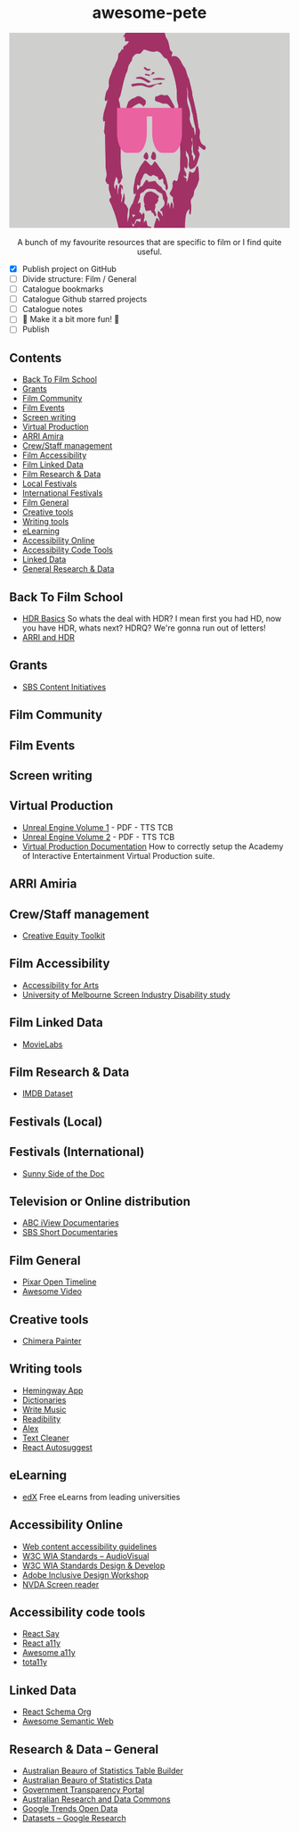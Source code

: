<div align="center">
<h1>awesome-pete</h1>
<img width="800" height="350" src="/hi.svg" alt="Hi"/>
<p>A bunch of my favourite resources that are specific to film or I find quite useful.</p>
</div>

- [x] Publish project on GitHub
- [ ] Divide structure: Film / General
- [ ] Catalogue bookmarks
- [ ] Catalogue Github starred projects
- [ ] Catalogue notes
- [ ] 🌈 Make it a bit more fun! 🌈
- [ ] Publish

## Contents

- [Back To Film School](#back-to-film-school)
- [Grants](#grants)
- [Film Community](#film-community)
- [Film Events](#film-events)
- [Screen writing](#screen-writing)
- [Virtual Production](#virtual-production)
- [ARRI Amira](#arri-amira)
- [Crew/Staff management](#crew/staff-management)
- [Film Accessibility](#film-accessibility)
- [Film Linked Data](#film-linked-data)
- [Film Research & Data](#film-research-&-data)
- [Local Festivals](#local-festivals)
- [International Festivals](#local-festivals)
- [Film General](#film-general)
- [Creative tools](#creative-tools)
- [Writing tools](#writing-tools)
- [eLearning](#eLearning)
- [Accessibility Online](#accessibility-online)
- [Accessibility Code Tools](#accessibility-code-tools)
- [Linked Data](#linked-data)
- [General Research & Data](#General-research-&-Data)

## Back To Film School

- [HDR Basics](https://www.arri.com/en/learn-help/learn-help-camera-system/camera-workflow/image-science/hdr-faq) So whats the deal with HDR? I mean first you had HD, now you have HDR, whats next? HDRQ? We're gonna run out of letters!
- [ARRI and HDR](https://www.arri.com/en/learn-help/learn-help-camera-system/camera-workflow/image-science/hdr-faq)

## Grants
- [SBS Content Initiatives](https://www.sbs.com.au/aboutus/content-initiatives)

## Film Community

## Film Events

## Screen writing

## Virtual Production

- [Unreal Engine Volume 1](https://www.unrealengine.com/en-US/vpfieldguide) - PDF - TTS TCB
- [Unreal Engine Volume 2](https://www.unrealengine.com/en-US/vpfieldguide) - PDF - TTS TCB
- [Virtual Production Documentation](https://github.com/petehow/vpdocs) How to correctly setup the Academy of Interactive Entertainment Virtual Production suite.

## ARRI Amiria

## Crew/Staff management

- [Creative Equity Toolkit](https://creativeequitytoolkit.org/)

## Film Accessibility

- [Accessibility for Arts](https://www.artshub.com.au/news/career-advice/accessibility-for-your-arts-project-artists-essentials-toolkit-9-2501288/)
- [University of Melbourne Screen Industry Disability study](https://disability.unimelb.edu.au/home/projects/community-based-research-scheme/disability-justice-lens)

## Film Linked Data

- [MovieLabs](https://github.com/MovieLabs)

## Film Research & Data

- [IMDB Dataset](https://datasets.imdbws.com/)

## Festivals (Local)

## Festivals (International)
- [Sunny Side of the Doc](https://www.sunnysideofthedoc.com/home.htm)

## Television or Online distribution
- [ABC iView Documentaries](https://iview.abc.net.au/category/docs)
- [SBS Short Documentaries](https://www.sbs.com.au/news/the-feed/topic/short-docs)

## Film General

- [Pixar Open Timeline](https://github.com/PixarAnimationStudios/OpenTimelineIO)
- [Awesome Video](https://github.com/krzemienski/awesome-video)

## Creative tools

- [Chimera Painter](https://storage.googleapis.com/chimera-painter/index.html)

## Writing tools

- [Hemingway App](https://hemingwayapp.com/)
- [Dictionaries](https://github.com/wooorm/dictionaries)
- [Write Music](https://wooorm.com/write-music/)
- [Readibility](https://wooorm.com/readability/)
- [Alex](https://github.com/get-alex/alex)
- [Text Cleaner](https://github.com/textcleaner/textcleaner.github.io)
- [React Autosuggest](https://github.com/moroshko/react-autosuggest)

## eLearning

- [edX]() Free eLearns from leading universities

## Accessibility Online

- [Web content accessibility guidelines](https://github.com/w3c/wcag)
- [W3C WIA Standards – AudioVisual](https://www.w3.org/WAI/media/av/)
- [W3C WIA Standards Design & Develop](https://www.w3.org/WAI/design-develop/)
- [Adobe Inclusive Design Workshop](https://github.com/adobe-inclusive-design/id-workshop)
- [NVDA Screen reader](https://github.com/nvaccess/nvda)

## Accessibility code tools

- [React Say](https://github.com/compulim/react-say)
- [React a11y](https://github.com/reactjs/react-a11y)
- [Awesome a11y](https://github.com/brunopulis/awesome-a11y)
- [tota11y](https://github.com/Khan/tota11y)

## Linked Data

- [React Schema Org](https://github.com/google/react-schemaorg)
- [Awesome Semantic Web](https://github.com/semantalytics/awesome-semantic-web)

## Research & Data – General

- [Australian Beauro of Statistics Table Builder](https://tablebuilder.abs.gov.au/webapi/jsf/login.xhtml)
- [Australian Beauro of Statistics Data](https://explore.data.abs.gov.au/)
- [Government Transparency Portal](https://www.transparency.gov.au/publications)
- [Australian Research and Data Commons](https://documentation.ardc.edu.au/display/DOC)
- [Google Trends Open Data](https://github.com/googletrends/data)
- [Datasets – Google Research](https://research.google/tools/datasets/)
